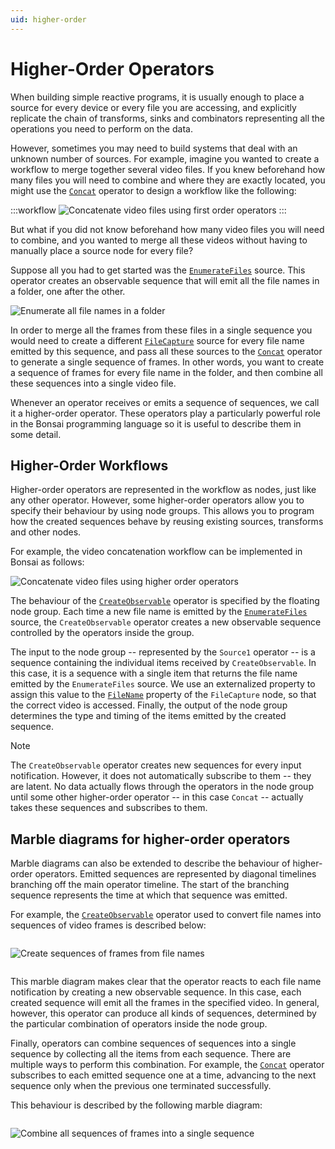 ```yaml
---
uid: higher-order
---
```


# Higher-Order Operators

When building simple reactive programs, it is usually enough to place a source for every device or every file you are accessing, and explicitly replicate the chain of transforms, sinks and combinators representing all the operations you need to perform on the data.

However, sometimes you may need to build systems that deal with an unknown number of sources. For example, imagine you wanted to create a workflow to merge together several video files. If you knew beforehand how many files you will need to combine and where they are exactly located, you might use the [`Concat`](xref:Bonsai.Reactive.Concat) operator to design a workflow like the following:

:::workflow
![Concatenate video files using first order operators](~/workflows/concatfile-firstorder.bonsai)
:::

But what if you did not know beforehand how many video files you will need to combine, and you wanted to merge all these videos without having to manually place a source node for every file?

Suppose all you had to get started was the [`EnumerateFiles`](xref:Bonsai.IO.EnumerateFiles) source. This operator creates an observable sequence that will emit all the file names in a folder, one after the other.

<img alt="Enumerate all file names in a folder"
     src="~/images/concatfile-enumeratefiles.svg"
     style="max-height:100px" />

In order to merge all the frames from these files in a single sequence you would need to create a different [`FileCapture`](xref:Bonsai.Vision.FileCapture) source for every file name emitted by this sequence, and pass all these sources to the [`Concat`](xref:Bonsai.Reactive.Concat) operator to generate a single sequence of frames. In other words, you want to create a sequence of frames for every file name in the folder, and then combine all these sequences into a single video file.

Whenever an operator receives or emits a sequence of sequences, we call it a higher-order operator. These operators play a particularly powerful role in the Bonsai programming language so it is useful to describe them in some detail.

## Higher-Order Workflows

Higher-order operators are represented in the workflow as nodes, just like any other operator. However, some higher-order operators allow you to specify their behaviour by using node groups. This allows you to program how the created sequences behave by reusing existing sources, transforms and other nodes.

For example, the video concatenation workflow can be implemented in Bonsai as follows:

![Concatenate video files using higher order operators](~/images/concatfile-higherorder.png)

The behaviour of the [`CreateObservable`](xref:Bonsai.Reactive.CreateObservable) operator is specified by the floating node group. Each time a new file name is emitted by the [`EnumerateFiles`](xref:Bonsai.IO.EnumerateFiles) source, the `CreateObservable` operator creates a new observable sequence controlled by the operators inside the group.

The input to the node group -- represented by the `Source1` operator -- is a sequence containing the individual items received by `CreateObservable`. In this case, it is a sequence with a single item that returns the file name emitted by the `EnumerateFiles` source. We use an externalized property to assign this value to the [`FileName`](xref:Bonsai.Vision.FileCapture.FileName) property of the `FileCapture` node, so that the correct video is accessed. Finally, the output of the node group determines the type and timing of the items emitted by the created sequence.

> [!Note]
> The `CreateObservable` operator creates new sequences for every input notification. However, it does not automatically subscribe to them -- they are latent. No data actually flows through the operators in the node group until some other higher-order operator -- in this case `Concat` -- actually takes these sequences and subscribes to them.

## Marble diagrams for higher-order operators

Marble diagrams can also be extended to describe the behaviour of higher-order operators. Emitted sequences are represented by diagonal timelines branching off the main operator timeline. The start of the branching sequence represents the time at which that sequence was emitted.

For example, the [`CreateObservable`](xref:Bonsai.Reactive.CreateObservable) operator used to convert file names into sequences of video frames is described below: 

<img alt="Create sequences of frames from file names"
     src="~/images/concatfile-createobservable.svg"
     style="max-height:250px;padding:1em 0" />

This marble diagram makes clear that the operator reacts to each file name notification by creating a new observable sequence. In this case, each created sequence will emit all the frames in the specified video. In general, however, this operator can produce all kinds of sequences, determined by the particular combination of operators inside the node group.

Finally, operators can combine sequences of sequences into a single sequence by collecting all the items from each sequence. There are multiple ways to perform this combination. For example, the [`Concat`](xref:Bonsai.Reactive.CreateObservable) operator subscribes to each emitted sequence one at a time, advancing to the next sequence only when the previous one terminated successfully.

This behaviour is described by the following marble diagram:

<img alt="Combine all sequences of frames into a single sequence"
     src="~/images/concatfile-combine.svg"
     style="max-height:250px;padding:1em 0" />